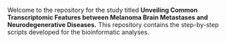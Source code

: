 Welcome to the repository for the study titled **Unveiling Common Transcriptomic Features between Melanoma Brain Metastases and Neurodegenerative Diseases.** This repository contains the step-by-step scripts developed for the bioinformatic analyses.
